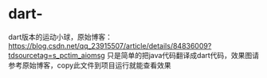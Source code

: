 # dart-
dart版本的运动小球，原始博客：https://blog.csdn.net/qq_23915507/article/details/84836009?tdsourcetag=s_pctim_aiomsg
只是简单的把java代码翻译成dart代码，效果图请参考原始博客，copy此文件到项目运行就能查看效果
